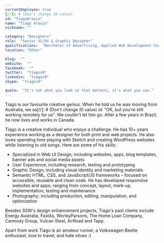 ```yaml
---
currentEmployee: true
[//]: # (Don't change ID value)
id: "TiagoAraujo"
name: "Tiago Araujo"
nickname: ""

category: "Designers"
role:  "Senior UI/UX & Graphic Designer"
qualifications:  "Barchelor of Advertising, Applied Web Development Certificate"
location: "Other"

blog:  ""
website:  ""
facebook:  ""
twitter:  "tiagov8"
linkedin:  "tiagov8"
skype:  "tiagov8"

quote:  "It's not what you look at that matters, it's what you see."
---  
```


Tiago is our favourite creative genius. When he told us he was moving from Australia, we sa[//]: # (Don't change ID value)
id: "OK, but you're still working remotely for us". We couldn't let him go. After a few years in Brazil, he now lives and works in Canada.  

Tiago is a creative individual who enjoys a challenge. He has 10+ years experience working as a designer for both print and web projects. He also loves spending time playing with Sketch and creating WordPress websites while listening to old songs. Here are some of his skills:

* Specialized in Web UI Design; including websites, apps, blog templates, banner ads and social media assets
* User Experience; including research, testing and prototyping
* Graphic Design; including visual identity and marketing materials
* Semantic HTML, CSS, and JavaScript/JS frameworks – focused on accessible, reusable and clean code. He has
developed responsive websites and apps; ranging from concept, layout, mark-up, implementation, testing
and maintenance
* Photography; including production, editing, manipulation, and optimization

Besides SSW's design enhancement projects, Tiago's past clients include Energy Australia, FastAs, WorleyParsons, The Home Loan Company, Carmody Group, Vulcan Steel, AirRoad and Tapp.

Apart from work Tiago is an amateur runner, a Volkswagen Beetle enthusiast, love to travel, and hate olives :)
